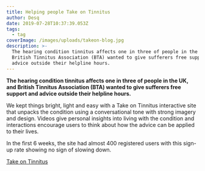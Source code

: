 ```yaml
---
title: Helping people Take on Tinnitus
author: Desq
date: 2019-07-28T10:37:39.053Z
tags:
  - tag
coverImage: /images/uploads/takeon-blog.jpg
description: >-
  The hearing condition tinnitus affects one in three of people in the UK, and
  British Tinnitus Association (BTA) wanted to give sufferers free support and
  advice outside their helpline hours.
---
```

**The hearing condition tinnitus affects one in three of people in the UK, and British Tinnitus Association (BTA) wanted to give sufferers free support and advice outside their helpline hours.**

We kept things bright, light and easy with a Take on Tinnitus interactive site that unpacks the condition using a conversational tone with strong imagery and design. Videos give personal insights into living with the condition and interactions encourage users to think about how the advice can be applied to their lives.

In the first 6 weeks, the site had almost 400 registered users with this sign-up rate showing no sign of slowing down.

[Take on Tinnitus](https://www.takeontinnitus.co.uk)

